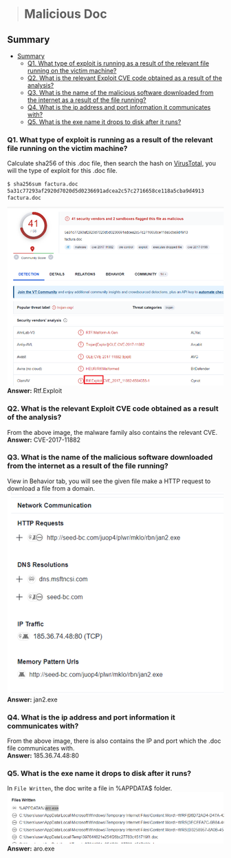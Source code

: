 > # Malicious Doc

## Summary
<!-- TOC -->

- [Summary](#summary)
    - [Q1. What type of exploit is running as a result of the relevant file running on the victim machine?](#q1-what-type-of-exploit-is-running-as-a-result-of-the-relevant-file-running-on-the-victim-machine)
    - [Q2. What is the relevant Exploit CVE code obtained as a result of the analysis?](#q2-what-is-the-relevant-exploit-cve-code-obtained-as-a-result-of-the-analysis)
    - [Q3. What is the name of the malicious software downloaded from the internet as a result of the file running?](#q3-what-is-the-name-of-the-malicious-software-downloaded-from-the-internet-as-a-result-of-the-file-running)
    - [Q4. What is the ip address and port information it communicates with?](#q4-what-is-the-ip-address-and-port-information-it-communicates-with)
    - [Q5. What is the exe name it drops to disk after it runs?](#q5-what-is-the-exe-name-it-drops-to-disk-after-it-runs)

<!-- /TOC -->

### Q1. What type of exploit is running as a result of the relevant file running on the victim machine?
Calculate sha256 of this .doc file, then search the hash on [VirusTotal](https://www.virustotal.com/gui/file/5a31c77293af2920d7020d5d0236691adcea2c57c2716658ce118a5cba9d4913/detection), you will the type of exploit for this .doc file.<br>
```
$ sha256sum factura.doc 
5a31c77293af2920d7020d5d0236691adcea2c57c2716658ce118a5cba9d4913  factura.doc
```
![](images/1.png)<br>
**Answer:** Rtf.Exploit

### Q2. What is the relevant Exploit CVE code obtained as a result of the analysis?
From the above image, the malware family also contains the relevant CVE.<br>
**Answer:** CVE-2017-11882

### Q3. What is the name of the malicious software downloaded from the internet as a result of the file running?
View in Behavior tab, you will see the given file make a HTTP request to download a file from a domain.<br>
![](images/2.png)<br>
**Answer:** jan2.exe

### Q4. What is the ip address and port information it communicates with?
From the above image, there is also contains the IP and port which the .doc file communicates with.<br>
**Answer:** 185.36.74.48:80

### Q5. What is the exe name it drops to disk after it runs?
In `File Written`, the doc write a file in %APPDATA$ folder.<br>
![](images/3.png)<br>
**Answer:** aro.exe
